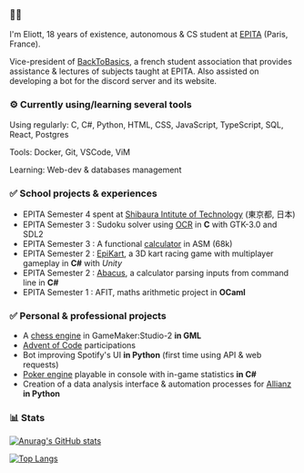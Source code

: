 ### 👋🌐
I'm Eliott, 18 years of existence, autonomous & CS student at [EPITA](https://github.com/epita) (Paris, France).

Vice-president of [BackToBasics](https://github.com/orgs/BackToBasicsEpita/repositories), a french student association that provides assistance & lectures of subjects taught at EPITA. Also assisted on developing a bot for the discord server and its website.

### ⚙️ Currently using/learning several tools
Using regularly: C, C#, Python, HTML, CSS, JavaScript, TypeScript, SQL, React, Postgres

Tools: Docker, Git, VSCode, ViM

Learning: Web-dev & databases management

### ✅ School projects & experiences

- EPITA Semester 4 spent at [Shibaura Intitute of Technology](https://www.shibaura-it.ac.jp/en/) (東京都, 日本)
- EPITA Semester 3 : Sudoku solver using [OCR](https://github.com/EPITA-S3-OCR/OCR-Sudoku-Solver-S3-Project) in **C** with GTK-3.0 and SDL2
- EPITA Semester 3 : A functional [calculator](https://github.com/CapnDev-Git/ASM-Journey-S3/tree/main/Calculator) in ASM (68k)
- EPITA Semester 2 : [EpiKart](https://github.com/Team-BINBINKS/EpiKart-S2-Project), a 3D kart racing game with multiplayer gameplay in **C#** with _Unity_
- EPITA Semester 2 : [Abacus](https://github.com/CapnDev-Git/Abacus), a calculator parsing inputs from command line in **C#**
- EPITA Semester 1 : AFIT, maths arithmetic project in **OCaml**

### ✅ Personal & professional projects

- A [chess engine](https://github.com/CapnDev-Git/Chess-Engine-GML) in GameMaker:Studio-2 **in GML**
- [Advent of Code](https://github.com/CapnDev-Git/AdventOfCode) participations
- Bot improving Spotify's UI **in Python** (first time using API & web requests)
- [Poker engine](https://github.com/CapnDev-Git/PokerAI) playable in console with in-game statistics **in C#**
- Creation of a data analysis interface & automation processes for [Allianz](https://www.allianz.fr/) **in Python**

### 📊 Stats
[![Anurag's GitHub stats](https://github-readme-stats.vercel.app/api?username=CapnDev-Git&theme=radical)](https://github.com/CapnDev-Git/)

[![Top Langs](https://github-readme-stats.vercel.app/api/top-langs/?username=CapnDev-Git&theme=radical)](https://github.com/CapnDev-Git/)
